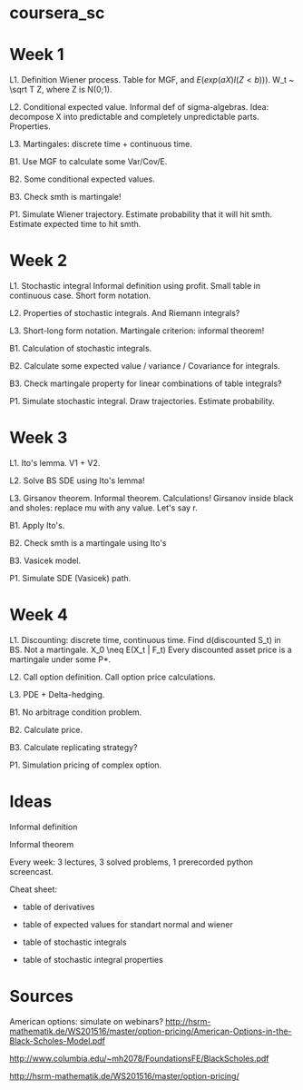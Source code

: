 # coursera_sc

# Week 1

L1. Definition Wiener process. 
Table for MGF, and $E(exp(aX)I(Z<b)))$.
W_t ~ \sqrt T Z, where Z is N(0;1).

L2. Conditional expected value. 
Informal def of sigma-algebras. 
Idea: decompose X into predictable and completely unpredictable parts. 
Properties. 

L3. Martingales: discrete time + continuous time.

B1. Use MGF to calculate some Var/Cov/E.

B2. Some conditional expected values. 

B3. Check smth is martingale!

P1. Simulate Wiener trajectory. 
Estimate probability that it will hit smth. 
Estimate expected time to hit smth. 


# Week 2

L1. Stochastic integral 
Informal definition using profit. 
Small table in continuous case. 
Short form notation. 

L2. Properties of stochastic integrals. 
And Riemann integrals?

L3. Short-long form notation. 
Martingale criterion: informal theorem!

B1. Calculation of stochastic integrals. 

B2. Calculate some expected value / variance / Covariance for integrals. 

B3. Check martingale property for linear combinations of table integrals?

P1. Simulate stochastic integral. 
Draw trajectories. 
Estimate probability. 

# Week 3


L1. Ito's lemma. V1 + V2.

L2. Solve BS SDE using Ito's lemma!

L3. Girsanov theorem.
Informal theorem. Calculations!
Girsanov inside black and sholes: replace mu with any value. 
Let's say r.

B1. Apply Ito's.

B2. Check smth is a martingale using Ito's

B3. Vasicek model. 

P1. Simulate SDE (Vasicek) path. 


# Week 4

L1. Discounting: discrete time, continuous time. 
Find d(discounted S_t) in BS. 
Not a martingale. 
X_0 \neq E(X_t | F_t)
Every discounted asset price is a martingale
under some P*.  

L2. Call option definition. 
Call option price calculations. 

L3. PDE + Delta-hedging.


B1. No arbitrage condition problem. 

B2. Calculate price. 

B3. Calculate replicating strategy?


P1. Simulation pricing of complex option.



# Ideas 


Informal definition 

Informal theorem 


Every week: 3 lectures, 3 solved problems, 1 prerecorded python screencast. 


Cheat sheet:

* table of derivatives 

* table of expected values for standart normal and wiener 

* table of stochastic integrals 

* table of stochastic integral properties  





# Sources 




American options: simulate on webinars?
http://hsrm-mathematik.de/WS201516/master/option-pricing/American-Options-in-the-Black-Scholes-Model.pdf


http://www.columbia.edu/~mh2078/FoundationsFE/BlackScholes.pdf

http://hsrm-mathematik.de/WS201516/master/option-pricing/

